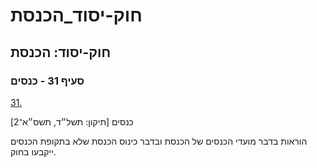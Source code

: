 # חוק-יסוד_הכנסת

## חוק-יסוד: הכנסת

### סעיף 31 - כנסים

[31.](https://he.wikisource.org/wiki/חוק-יסוד:_הכנסת#s_yp_31)

כנסים [תיקון: תשל״ד, תשס״א־2]

הוראות בדבר מועדי הכנסים של הכנסת ובדבר כינוס הכנסת שלא בתקופת הכנסים ייקבעו בחוק.